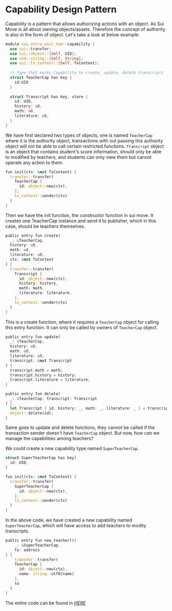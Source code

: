 # Capability Design Pattern

Capability is a pattern that allows authorizing actions with an object. As Sui Move is all about owning objects/assets. Therefore the concept of authority is also in the form of object. Let's take a look at below example:

```rust
module sui_intro_unit_two::capability {
  use sui::transfer;
  use sui::object::{Self, UID};
  use std::string::{Self, String};
  use sui::tx_context::{Self, TxContext};
  
  // Type that marks Capability to create, update, delete transcripts
  struct TeacherCap has key {
    id:UID
  }
  
  struct Transcript has key, store {
    id: UID, 
    history: u8,
    math: u8,
    literature: u8,
  } 
}
```

We have first declared two types of objects, one is named `TeacherCap` where it is the authority object, transactions with out passing this authority object will not be able to call certain restricted functions. `Transcript` object is an object that contains student's score information, should only be able to modified by teachers, and students can only view them but cannot operate any action to them.

```rust
fun init(ctx: &mut TxContext) {
  transfer::transfer(
    TeacherCap {
      id: object::new(ctx),
    },
    tx_context::sender(ctx)
  )
}
```

Then we have the init function, the constructor function in sui move.  It creates one TeacherCap instance and send it to publisher, which in this case, should be teachers themselves.

```rust
public entry fun create(
  _: &TeacherCap, 
  history: u8, 
  math: u8, 
  literature: u8, 
  ctx: &mut TxContext
) {
  transfer::transfer(
    Transcript {
      id: object::new(ctx),
      history: history,
      math: math,
      literature: literature,
    },
    tx_context::sender(ctx)
  )
}
```

This is a create function, where it requires a `TeacherCap` object for calling this entry function. It can only be called by owners of `TeacherCap` object.

```rust
public entry fun update(
  _: &TeacherCap,
  history: u8,
  math: u8,
  literature: u8,
  transcript: &mut Transcript
) {
  transcript.math = math;
  transcript.history = history;
  transcript.literature = literature;
}

public entry fun delete(
  _: &TeacherCap, transcript: Transcript
) {
  let Transcript { id, history: _, math: _, literature: _ } = transcript;
  object::delete(id);
}
```

Same goes to update and delete functions, they cannot be called if the transaction sender doesn't have `TeacherCap` object. But now, how can we manage the capabilities among teachers?

We could create a new capability type named `SuperTeacherCap`.

```rust
struct SuperTeacherCap has key{
  id: UID,
}

fun init(ctx: &mut TxContext) {
  transfer::transfer(
    SuperTeacherCap {
      id: object::new(ctx),
    },
    tx_context::sender(ctx)
  )
}
```

In the above code, we have created a new capability named `SuperTeacherCap`, which will have access to add teachers to modity transcripts. 

```rust
public entry fun new_teacher(){
	_: &SuperTeacherCap,
	to: address
} {
	transfer::transfer(
    TeacherCap {
      id: object::new(ctx),
      name: string::utf8(name)
    },
    to
  )
}
```

The entire code can be found in [*HERE*](../example_projects/transcript/sources/capability.move)
